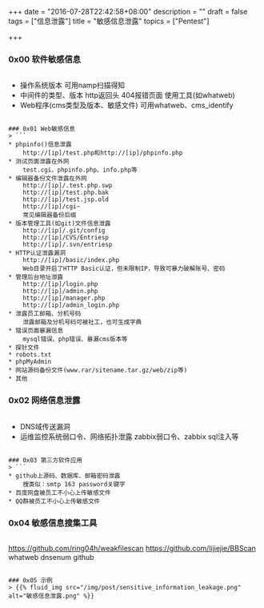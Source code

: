 +++
date = "2016-07-28T22:42:58+08:00"
description = ""
draft = false
tags = ["信息泄露"]
title = "敏感信息泄露"
topics = ["Pentest"]

+++

### 0x00 软件敏感信息
> ```
* 操作系统版本
    可用namp扫描得知
* 中间件的类型、版本
    http返回头
    404报错页面
    使用工具(如whatweb)
* Web程序(cms类型及版本、敏感文件)
    可用whatweb、cms_identify
```

### 0x01 Web敏感信息
> ```
* phpinfo()信息泄露
    http://[ip]/test.php和http://[ip]/phpinfo.php
* 测试页面泄露在外网
    test.cgi、phpinfo.php、info.php等
* 编辑器备份文件泄露在外网
    http://[ip]/.test.php.swp
    http://[ip]/test.php.bak
    http://[ip]/test.jsp.old
    http://[ip]/cgi~
    常见编辑器备份后缀
* 版本管理工具(如git)文件信息泄露
    http://[ip]/.git/config
    http://[ip]/CVS/Entriesp
    http://[ip]/.svn/entriesp
* HTTP认证泄露漏洞
    http://[ip]/basic/index.php
    Web目录开启了HTTP Basic认证，但未限制IP，导致可暴力破解账号、密码
* 管理后台地址泄露
    http://[ip]/login.php
    http://[ip]/admin.php
    http://[ip]/manager.php
    http://[ip]/admin_login.php
* 泄露员工邮箱、分机号码
    泄露邮箱及分机号码可被社工，也可生成字典
* 错误页面暴漏信息
    mysql错误、php错误、暴漏cms版本等
* 探针文件
* robots.txt
* phpMyAdmin
* 网站源码备份文件(www.rar/sitename.tar.gz/web/zip等)
* 其他
```

### 0x02 网络信息泄露
> ```
* DNS域传送漏洞
* 运维监控系统弱口令、网络拓扑泄露
    zabbix弱口令、zabbix sql注入等
```

### 0x03 第三方软件应用
> ```
* github上源码、数据库、邮箱密码泄露
    搜类似：smtp 163 password关键字
* 百度网盘被员工不小心上传敏感文件
* QQ群被员工不小心上传敏感文件
```

### 0x04 敏感信息搜集工具
> ```
https://github.com/ring04h/weakﬁlescan
https://github.com/lijiejie/BBScan
whatweb
dnsenum
github
```

### 0x05 示例
> {{% fluid_img src="/img/post/sensitive_information_leakage.png" alt="敏感信息泄露.png" %}}